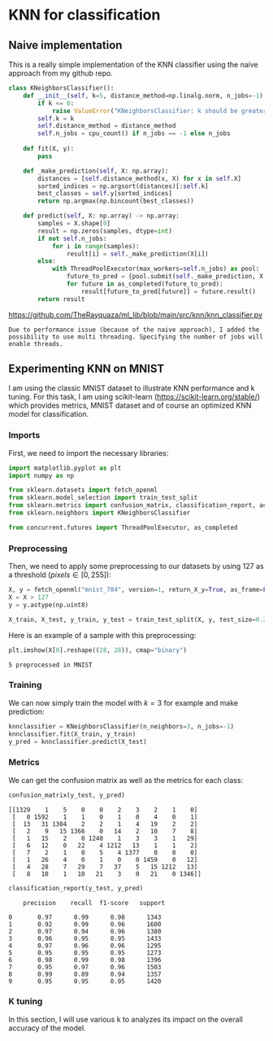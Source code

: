 # KNN for classification

## Naive implementation

This is a really simple implementation of the KNN classifier using the naive approach from my github repo.
```python
class KNeighborsClassifier():
    def __init__(self, k=5, distance_method=np.linalg.norm, n_jobs=-1):
        if k <= 0:
            raise ValueError("KNeighborsClassifier: k should be greater than 0")
        self.k = k
        self.distance_method = distance_method
        self.n_jobs = cpu_count() if n_jobs == -1 else n_jobs
    
    def fit(X, y):
        pass

    def _make_prediction(self, X: np.array):
        distances = [self.distance_method(x, X) for x in self.X]
        sorted_indices = np.argsort(distances)[:self.k]
        best_classes = self.y[sorted_indices]
        return np.argmax(np.bincount(best_classes))

    def predict(self, X: np.array) -> np.array:
        samples = X.shape[0]
        result = np.zeros(samples, dtype=int)
        if not self.n_jobs:
            for i in range(samples):
                result[i] = self._make_prediction(X[i])
        else:
            with ThreadPoolExecutor(max_workers=self.n_jobs) as pool:
                future_to_pred = {pool.submit(self._make_prediction, X[i]): i for i in range(samples)}
                for future in as_completed(future_to_pred):
                    result[future_to_pred[future]] = future.result()
        return result
```
https://github.com/TheRayquaza/ml_lib/blob/main/src/knn/knn_classifier.py

```{note}
Due to performance issue (because of the naive approach), I added the possibility to use multi threading. Specifying the number of jobs will enable threads.
```

## Experimenting KNN on MNIST

I am using the classic MNIST dataset to illustrate KNN performance and k tuning.
For this task, I am using scikit-learn (https://scikit-learn.org/stable/) which provides metrics, MNIST dataset and of course an optimized KNN model for classification.

### Imports

First, we need to import the necessary libraries:
```python
import matplotlib.pyplot as plt
import numpy as np

from sklearn.datasets import fetch_openml
from sklearn.model_selection import train_test_split
from sklearn.metrics import confusion_matrix, classification_report, accuracy
from sklearn.neighbors import KNeighborsClassifier

from concurrent.futures import ThreadPoolExecutor, as_completed
```

### Preprocessing

Then, we need to apply some preprocessing to our datasets by using 127 as a threshold ($pixels \in [0, 255]$):
```python
X, y = fetch_openml("mnist_784", version=1, return_X_y=True, as_frame=False, parser="pandas")
X = X > 127
y = y.astype(np.uint8)

X_train, X_test, y_train, y_test = train_test_split(X, y, test_size=0.2, random_state=42)
```

Here is an example of a sample with this preprocessing:
```python
plt.imshow(X[0].reshape((28, 28)), cmap="binary")
```
```{figure} https://raw.githubusercontent.com/TheRayquaza/therayquaza.github.io/main/images/machine_learning/knn/5_mnist.png
5 preprocessed in MNIST
```

### Training

We can now simply train the model with $k = 3$ for example and make prediction:
```python
knnclassifier = KNeighborsClassifier(n_neighbors=3, n_jobs=-1)
knnclassifier.fit(X_train, y_train)
y_pred = knnclassifier.predict(X_test)
```

### Metrics

We can get the confusion matrix as well as the metrics for each class:
```python
confusion_matrix(y_test, y_pred)
```
```
[[1329    1    5    0    0    2    3    2    1    0]
 [   0 1592    1    1    0    1    0    4    0    1]
 [  13   31 1304    2    2    1    4   19    2    2]
 [   2    9   15 1366    0   14    2   10    7    8]
 [   1   15    2    0 1240    1    3    3    1   29]
 [   6   12    0   22    4 1212   13    1    1    2]
 [   7    2    1    0    5    4 1377    0    0    0]
 [   1   26    4    0    1    0    0 1459    0   12]
 [   4   28    7   29    7   37    5   15 1212   13]
 [   8   10    1   10   21    3    0   21    0 1346]]
```

```python
classification_report(y_test, y_pred)
```
```
    precision    recall  f1-score   support

0       0.97      0.99      0.98      1343
1       0.92      0.99      0.96      1600
2       0.97      0.94      0.96      1380
3       0.96      0.95      0.95      1433
4       0.97      0.96      0.96      1295
5       0.95      0.95      0.95      1273
6       0.98      0.99      0.98      1396
7       0.95      0.97      0.96      1503
8       0.99      0.89      0.94      1357
9       0.95      0.95      0.95      1420
```

### K tuning

In this section, I will use various k to analyzes its impact on the overall accuracy of the model.

```python

```
